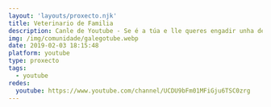 ```yaml
---
layout: 'layouts/proxecto.njk'
title: Veterinario de Familia
description: Canle de Youtube - Se é a túa e lle queres engadir unha descripción e etiquetas, ponte en contacto con nós.
img: /img/comunidade/galegotube.webp
date: 2019-02-03 18:15:48
platform: youtube
type: proxecto
tags:
  - youtube
redes:
  youtube: https://www.youtube.com/channel/UCDU9bFm01MFiGju6TSC0zrg
---
```


